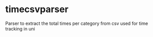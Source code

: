 # timecsvparser
Parser to extract the total times per category from csv used for time tracking in uni

